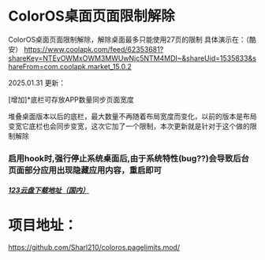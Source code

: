 # ColorOS桌面页面限制解除
ColorOS桌面页面限制解除，解除桌面最多只能使用27页的限制
具体演示在：（酷安）
https://www.coolapk.com/feed/62353681?shareKey=NTEyOWMxOWM3MWUwNjc5NTM4MDI~&shareUid=1535833&shareFrom=com.coolapk.market_15.0.2

2025.01.31 更新：

[增加]*底栏可存放APP数量同步页面宽度

堆叠桌面版本以后的底栏，最大数量不再随着布局宽度而变化，以前的版本是布局变宽它底栏也会同步变宽，这次它加了一个限制，本次更新就是针对于这个做的限制解除

### 启用hook时,强行停止系统桌面后,由于系统特性(bug??)会导致后台页面部分应用出现隐藏应用内容，重启即可

#####  <a href="https://www.123865.com/s/nQyRVv-uf60h">123云盘下载地址（国内）</a>

# 项目地址：
  <a href="https://github.com/Sharl210/coloros.pagelimits.mod/">
https://github.com/Sharl210/coloros.pagelimits.mod/
</a>
